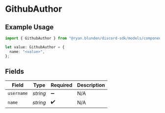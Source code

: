 # GithubAuthor

## Example Usage

```typescript
import { GithubAuthor } from "@ryan.blunden/discord-sdk/models/components";

let value: GithubAuthor = {
  name: "<value>",
};
```

## Fields

| Field              | Type               | Required           | Description        |
| ------------------ | ------------------ | ------------------ | ------------------ |
| `username`         | *string*           | :heavy_minus_sign: | N/A                |
| `name`             | *string*           | :heavy_check_mark: | N/A                |